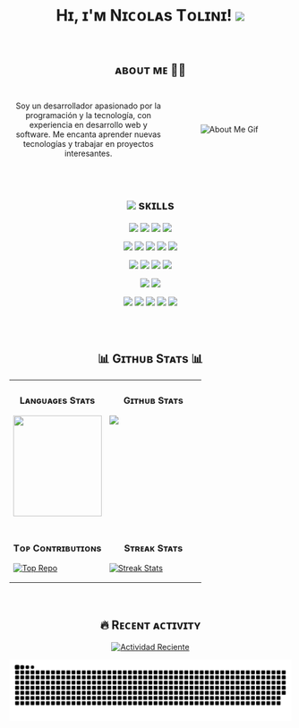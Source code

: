 <h1 align="center">
Hɪ, ɪ'ᴍ Nɪᴄᴏʟᴀs Tᴏʟɪɴɪ!
	<a href="https://github.com/Bouaskaoun" target="_self">
		<img src="https://media.giphy.com/media/hvRJCLFzcasrR4ia7z/giphy.gif" width="30">
	</a>
</h1>

<br>
<h2 align="center">ᴀʙᴏᴜᴛ ᴍᴇ 👨‍💻</h2>
<div style="display: flex; align-items: center; justify-content: center;">
  <div style="flex: 1; padding: 10px; text-align: center;">
    <p>
      Soy un desarrollador apasionado por la programación y la tecnología, con experiencia en desarrollo web y software. Me encanta aprender nuevas tecnologías y trabajar en proyectos interesantes.
    </p>
  </div>
  <div style="flex: 0 0 40%; padding: 10px; text-align: center;">
    <img src="https://media.giphy.com/media/QvpqTCiEcwtvx6wwJK/giphy.gif" width="270" height="270" alt="About Me Gif"/>
  </div>
</div>
<br>



<h2 align="center"><img src="https://media2.giphy.com/media/QssGEmpkyEOhBCb7e1/giphy.gif?cid=ecf05e47a0n3gi1bfqntqmob8g9aid1oyj2wr3ds3mg700bl&rid=giphy.gif" width="32px"> sᴋɪʟʟs </h2>
<p align="center">
    <!-- Lenguajes de Programación -->
    <img src="https://img.shields.io/badge/java-%23ED8B00.svg?style=for-the-badge&logo=openjdk&logoColor=white"/>
    <img src="https://img.shields.io/badge/javascript-%23323330.svg?style=for-the-badge&logo=javascript&logoColor=%23F7DF1E"/>
    <img src="https://img.shields.io/badge/python-3670A0?style=for-the-badge&logo=python&logoColor=ffdd54"/>
    <img src="https://img.shields.io/badge/c-%2300599C.svg?style=for-the-badge&logo=c&logoColor=white"/>
    
</p>
<p align="center">
    <!-- Frameworks y Librerías -->
    <img src="https://img.shields.io/badge/react-%2320232a.svg?style=for-the-badge&logo=react&logoColor=%2361DAFB"/>
    <img src="https://img.shields.io/badge/spring-%236DB33F.svg?style=for-the-badge&logo=spring&logoColor=white"/>
    <img src="https://img.shields.io/badge/astro-%232C2052.svg?style=for-the-badge&logo=astro&logoColor=white"/>
    <img src="https://img.shields.io/badge/tailwindcss-%2338B2AC.svg?style=for-the-badge&logo=tailwind-css&logoColor=white"/>
    <img src="https://img.shields.io/badge/bootstrap-%237952B3.svg?style=for-the-badge&logo=bootstrap&logoColor=white"/>
    
</p>
<p align="center">
    <!-- Tecnologías Web -->
    <img src="https://img.shields.io/badge/html5-%23E34F26.svg?style=for-the-badge&logo=html5&logoColor=white"/>
    <img src="https://img.shields.io/badge/css3-%231572B6.svg?style=for-the-badge&logo=css3&logoColor=white"/>
    <img src="https://img.shields.io/badge/node.js-6DA55F?style=for-the-badge&logo=node.js&logoColor=white"/>
    <img src="https://img.shields.io/badge/npm-%233C3D47.svg?style=for-the-badge&logo=npm&logoColor=white"/>
</p>
<p align="center">
    <!-- Bases de Datos -->
    <img src="https://img.shields.io/badge/mysql-4479A1.svg?style=for-the-badge&logo=mysql&logoColor=white"/>
    <img src="https://img.shields.io/badge/MongoDB-%234ea94b.svg?style=for-the-badge&logo=mongodb&logoColor=white"/>
</p>
<p align="center">
    <!-- Otros -->
    <img src="https://img.shields.io/badge/Linux-FCC624?style=for-the-badge&logo=linux&logoColor=black"/>
    <img src="https://img.shields.io/badge/Windows%20Terminal-%234D4D4D.svg?style=for-the-badge&logo=windows-terminal&logoColor=white"/>
    <img src="https://img.shields.io/badge/Docker-%230db7ed.svg?style=for-the-badge&logo=docker&logoColor=white"/>
    <img src="https://img.shields.io/badge/Git-F05032?style=for-the-badge&logo=git&logoColor=white"/>
    <img src="https://img.shields.io/badge/github-%23121011.svg?style=for-the-badge&logo=github&logoColor=white"/>
</p>

<br>
<br>

<!--Github stats Table--> 
<h2 align="center">📊 Gɪᴛʜᴜʙ Sᴛᴀᴛs 📊</h2>

<div align="center">
  <table width="100%" align="center">
    <tr>
      <td width="50%" valign="top">
        <h3 align="center"><strong>Lᴀɴɢᴜᴀɢᴇs Sᴛᴀᴛs</strong></h3>
        <p>
          <a href="https://github.com/Nicolastolinii">
            <img height="180em" width="100%" src="https://github-readme-stats-eight-theta.vercel.app/api/top-langs/?username=Nicolastolinii&layout=compact&langs_count=8&theme=nightowl"/>
          </a>
        </p>
      </td>
      <td width="50%" valign="top">
        <h3 align="center"><strong>Gɪᴛʜᴜʙ Sᴛᴀᴛs</strong></h3>
        <p>
         <a href="https://github.com/Nicolastolinii">
            <img height="180em" src="https://github-readme-stats-eight-theta.vercel.app/api?username=nicolastolinii&show_icons=true&limit=3&theme=nightowl&show_owner=true&combine_all_yearly_contributions=true"/>
        </p>
      </td>
    </tr>
    <tr>
      <td width="50%" valign="top">
        <h3 align="center"><strong>Tᴏᴘ Cᴏɴᴛʀɪʙᴜᴛɪᴏɴs</strong></h3>
        <p>
          <a href="https://github.com/Nicolastolinii">
            <img src="https://github-contributor-stats.vercel.app/api?username=nicolastolinii&limit=3&theme=nightowl&show_owner=true&combine_all_yearly_contributions=true" alt="Top Repo" />
          </a>
        </p>
      </td>
      <td width="50%" valign="top">
        <h3 align="center"><strong>Sᴛʀᴇᴀᴋ Sᴛᴀᴛs</strong></h3>
        <p>
          <a href="https://github.com/Nicolastolinii">
            <img src="https://streak-stats.demolab.com?user=nicolastolinii&theme=nightowl" alt="Streak Stats" />
          </a>
        </p>
      </td>
    </tr>
  </table>
</div>


<br />

<div align="center">
  <h2>🔥 Rᴇᴄᴇɴᴛ ᴀᴄᴛɪᴠɪᴛʏ</h2>
  <a href="https://github.com/Nicolastolinii">
    <img src="https://github-readme-activity-graph.vercel.app/graph?username=Nicolastolinii&theme=nightowl" alt="Actividad Reciente"/>
  </a>
</div>
<p align="center">
  <img  src="https://raw.githubusercontent.com/Elanza-48/Elanza-48/main/resources/img/github-contribution-grid-snake.svg"
    alt="example" />
</p>


